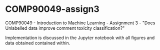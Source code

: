 # COMP90049-assign3

COMP90049 - Introduction to Machine Learning - Assignment 3 - "Does Unlabelled data improve comment toxicity classification?"

Implementation is discussed in the Jupyter notebook with all figures and data obtained contained within.
